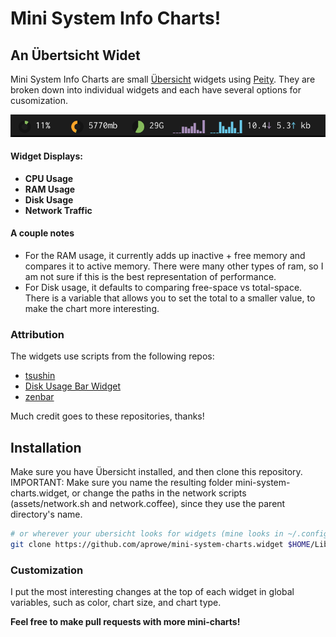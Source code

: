 # Mini System Info Charts!
## An Übertsicht Widet

Mini System Info Charts are small [Übersicht](http://tracesof.net/uebersicht/) widgets using [Peity](https://github.com/benpickles/peity).
They are broken down into individual widgets and each have several options for cusomization.

![img.png](images/img1.png)

#### Widget Displays:
- **CPU Usage**
- **RAM Usage**  
- **Disk Usage**
- **Network Traffic**

#### A couple notes
- For the RAM usage, it currently adds up inactive + free memory and compares it to active memory.
There were many other types of ram, so I am not sure if this is the best representation of
performance.
- For Disk usage, it defaults to comparing free-space vs total-space. There is a variable that allows you
to set the total to a smaller value, to make the chart more interesting.

### Attribution
The widgets use scripts from the following repos:
- [tsushin](https://github.com/louixs/tsushin)
- [Disk Usage Bar Widget](https://github.com/onishy/Ubersicht-DiskUsage-bar)
- [zenbar](https://github.com/Amar1729/nerdbar.widget)

Much credit goes to these repositories, thanks!

## Installation
Make sure you have Übersicht installed, and then clone this repository.
IMPORTANT: Make sure you name the resulting folder mini-system-charts.widget, or change the paths in the network scripts (assets/network.sh and network.coffee), since they use the parent directory's name.

```bash
# or wherever your ubersicht looks for widgets (mine looks in ~/.config/ubersicht/widgets/)
git clone https://github.com/aprowe/mini-system-charts.widget $HOME/Library/Application\ Support/Übersicht/widgets/mini-system-charts.widget
```

### Customization
I put the most interesting changes at the top of each widget in global variables, such as color,
chart size, and chart type.

**Feel free to make pull requests with more mini-charts!**
